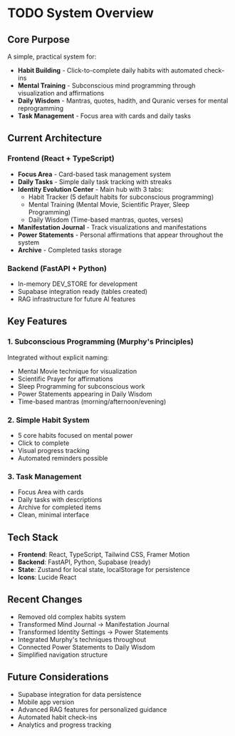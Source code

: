 # TODO System Overview

## Core Purpose
A simple, practical system for:
- **Habit Building** - Click-to-complete daily habits with automated check-ins
- **Mental Training** - Subconscious mind programming through visualization and affirmations
- **Daily Wisdom** - Mantras, quotes, hadith, and Quranic verses for mental reprogramming
- **Task Management** - Focus area with cards and daily tasks

## Current Architecture

### Frontend (React + TypeScript)
- **Focus Area** - Card-based task management system
- **Daily Tasks** - Simple daily task tracking with streaks
- **Identity Evolution Center** - Main hub with 3 tabs:
  - Habit Tracker (5 default habits for subconscious programming)
  - Mental Training (Mental Movie, Scientific Prayer, Sleep Programming)
  - Daily Wisdom (Time-based mantras, quotes, verses)
- **Manifestation Journal** - Track visualizations and manifestations
- **Power Statements** - Personal affirmations that appear throughout the system
- **Archive** - Completed tasks storage

### Backend (FastAPI + Python)
- In-memory DEV_STORE for development
- Supabase integration ready (tables created)
- RAG infrastructure for future AI features

## Key Features

### 1. Subconscious Programming (Murphy's Principles)
Integrated without explicit naming:
- Mental Movie technique for visualization
- Scientific Prayer for affirmations
- Sleep Programming for subconscious work
- Power Statements appearing in Daily Wisdom
- Time-based mantras (morning/afternoon/evening)

### 2. Simple Habit System
- 5 core habits focused on mental power
- Click to complete
- Visual progress tracking
- Automated reminders possible

### 3. Task Management
- Focus Area with cards
- Daily tasks with descriptions
- Archive for completed items
- Clean, minimal interface

## Tech Stack
- **Frontend**: React, TypeScript, Tailwind CSS, Framer Motion
- **Backend**: FastAPI, Python, Supabase (ready)
- **State**: Zustand for local state, localStorage for persistence
- **Icons**: Lucide React

## Recent Changes
- Removed old complex habits system
- Transformed Mind Journal → Manifestation Journal
- Transformed Identity Settings → Power Statements
- Integrated Murphy's techniques throughout
- Connected Power Statements to Daily Wisdom
- Simplified navigation structure

## Future Considerations
- Supabase integration for data persistence
- Mobile app version
- Advanced RAG features for personalized guidance
- Automated habit check-ins
- Analytics and progress tracking
